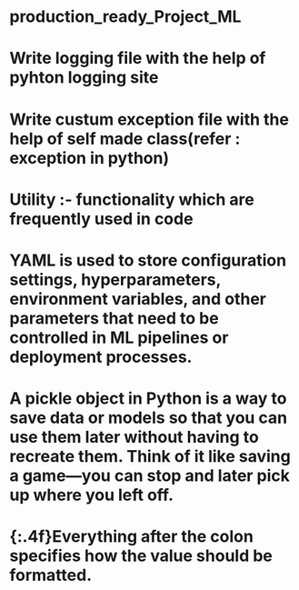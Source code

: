 # production_ready_Project_ML
# Write logging file with the help of pyhton logging site
# Write custum exception file with the help of self made class(refer : exception in python)
# Utility :- functionality which are frequently used in code
# YAML is used to store configuration settings, hyperparameters, environment variables, and other parameters that need to be controlled in ML pipelines or deployment processes.
# A pickle object in Python is a way to save data or models so that you can use them later without having to recreate them. Think of it like saving a game—you can stop and later pick up where you left off.
#  {:.4f}Everything after the colon specifies how the value should be formatted.